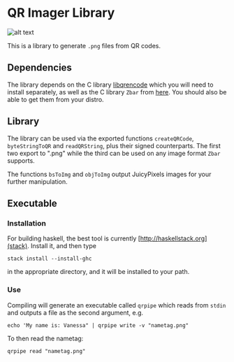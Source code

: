 # QR Imager Library
![alt text](https://travis-ci.org/vmchale/QR-writer.svg?branch=master "build status")

This is a library to generate `.png` files from QR codes.

## Dependencies
The library depends on the C library [libqrencode](https://github.com/fukuchi/libqrencode) which you will need to install separately, as well as the C library `Zbar` from [here](https://github.com/ZBar/ZBar). You should also be able to get them from your distro. 

## Library
The library can be used via the exported functions `createQRCode`, `byteStringToQR` and `readQRString`, plus their signed counterparts. The first two export to ".png" while the third can be used on any image format `Zbar` supports.

The functions `bsToImg` and `objToImg` output JuicyPixels images for your further manipulation.

## Executable

### Installation
For building haskell, the best tool is currently [http://haskellstack.org](stack). Install it, and then type

```
stack install --install-ghc
```

in the appropriate directory, and it will be installed to your path. 

### Use

Compiling will generate an executable called `qrpipe` which reads from `stdin` and outputs a file as the second argument, e.g.

```
echo 'My name is: Vanessa" | qrpipe write -v "nametag.png"
```

To then read the nametag:

```
qrpipe read "nametag.png"
```

